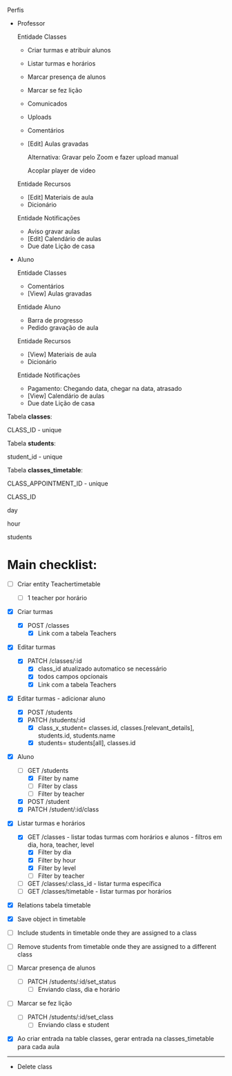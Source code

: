 Perfis

- Professor

    Entidade Classes

    - Criar turmas e atribuir alunos
    - Listar turmas e horários
    - Marcar presença de alunos
    - Marcar se fez lição
    - Comunicados
    - Uploads
    - Comentários
    - [Edit] Aulas gravadas

        Alternativa: Gravar pelo Zoom e fazer upload manual

        Acoplar player de video

    Entidade Recursos

    - [Edit] Materiais de aula
    - Dicionário

    Entidade Notificações

    - Aviso gravar aulas
    - [Edit] Calendário de aulas
    - Due date Lição de casa

- Aluno

    Entidade Classes

    - Comentários
    - [View] Aulas gravadas

    Entidade Aluno

    - Barra de progresso
    - Pedido gravação de aula

    Entidade Recursos

    - [View] Materiais de aula
    - Dicionário

    Entidade Notificações

    - Pagamento: Chegando data, chegar na data, atrasado
    - [View] Calendário de aulas
    - Due date Lição de casa

Tabela **classes**:

CLASS_ID - unique

Tabela **students**:

student_id - unique

Tabela **classes_timetable**:

CLASS_APPOINTMENT_ID - unique

CLASS_ID

day

hour

students

# Main checklist:

- [ ] Criar entity Teachertimetable
    - [ ] 1 teacher por horário

- [x]  Criar turmas
    - [x] POST /classes
        - [x] Link com a tabela Teachers

- [x]  Editar turmas
    - [x] PATCH /classes/:id
        - [x] class_id atualizado automatico se necessário
        - [x] todos campos opcionais
        - [x] Link com a tabela Teachers

- [x] Editar turmas - adicionar aluno
    - [x] POST /students
    - [x] PATCH /students/:id
        - [x] class_x_student= classes.id, classes.[relevant_details], students.id, students.name
        - [x] students= students[all], classes.id

- [x]  Aluno
    - [ ] GET /students
        - [x] Filter by name
        - [ ] Filter by class
        - [ ] Filter by teacher
    - [x] POST /student
    - [x] PATCH /student/:id/class

- [x]  Listar turmas e horários
    - [x] GET /classes - listar todas turmas com horários e alunos - filtros em dia, hora, teacher, level
        - [x] Filter by dia
        - [x] Filter by hour
        - [x] Filter by level
        - [ ] Filter by teacher
    - [ ] GET /classes/:class_id - listar turma específica
    - [ ] GET /classes/timetable - listar turmas por horários

- [x] Relations tabela timetable
- [x] Save object in timetable
- [ ] Include students in timetable onde they are assigned to a class
- [ ] Remove students from timetable onde they are assigned to a different class

- [ ]  Marcar presença de alunos
    - [ ] PATCH /students/:id/set_status
        - [ ] Enviando class, dia e horário

- [ ]  Marcar se fez lição
    - [ ] PATCH /students/:id/set_class
        - [ ] Enviando class e student

- [x] Ao criar entrada na table classes, gerar entrada na classes_timetable para cada aula

------------
- Delete class
